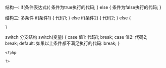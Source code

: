 结构一:
    if(条件表达式){
        条件为true执行的代码;
    } else {
        条件为false执行的代码;
    }
    
结构三: 多条件
    if(条件1) {
        代码1;
    } else if(条件2) {
        代码2;
    } else {
    
    }
    
switch 分支结构
    switch(变量)
    {
        case 值1:
            代码1;
            break;
        case 值2:
            代码2;
            break;
        default:
            如果以上条件都不满足执行的代码: 
            break;
    }
    

    <?php
        
    ?>
